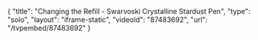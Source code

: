 {
    "title": "Changing the Refill - Swarvoski Crystalline Stardust Pen",
    "type": "solo",
    "layout": "iframe-static",
    "videoId": "87483692",
    "url": "\/tvpembed\/87483692"
}